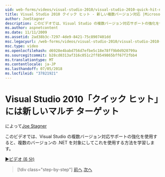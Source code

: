 ```yaml
---
uid: web-forms/videos/visual-studio-2010/visual-studio-2010-quick-hit-new-multi-targeting
title: Visual Studio 2010 クイック ヒット - 新しい複数バージョン対応 |Microsoft Docs
author: JoeStagner
description: このビデオでは、Visual Studio の複数バージョン対応サポートの強化を使用すると、複数のバージョンの .NET を対象にしてこれを使用する方法を学習します。
ms.author: aspnetcontent
ms.date: 11/11/2009
ms.assetid: 2ad38b3c-7297-4de9-8421-75c8907401dd
msc.legacyurl: /web-forms/videos/visual-studio-2010/visual-studio-2010-quick-hit-new-multi-targeting
msc.type: video
ms.openlocfilehash: d6928e4babd756d7efbe5c18e78ff9b0d920799a
ms.sourcegitcommit: b28cd0313af316c051c2ff8549865bff67f2fbb4
ms.translationtype: MT
ms.contentlocale: ja-JP
ms.lasthandoff: 07/05/2018
ms.locfileid: "37821921"
---
```

<a name="visual-studio-2010-quick-hit---new-multi-targeting"></a>Visual Studio 2010「クイック ヒット」には新しいマルチ ターゲット
====================
によって[Joe Stagner](https://github.com/JoeStagner)

このビデオでは、Visual Studio の複数バージョン対応サポートの強化を使用すると、複数のバージョンの .NET を対象にしてこれを使用する方法を学習します。

[&#9654;ビデオ (6 分)](https://channel9.msdn.com/Blogs/ASP-NET-Site-Videos/visual-studio-2010-quick-hit-new-multi-targeting)

> [!div class="step-by-step"]
> [前へ](visual-studio-2010-quick-hit-new-web-project-template.md)
> [次へ](visual-studio-2010-quick-hit-websites-instead-of-web-projects.md)
